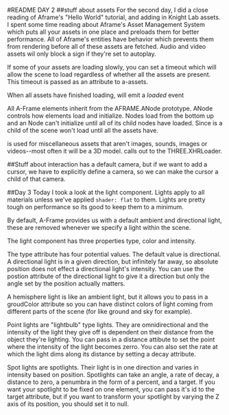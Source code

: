 #README DAY 2
##stuff about assets
For the second day, I did a close reading of Aframe's "Hello World" tutorial,
and adding in Knight Lab assets. I spent some time reading about Aframe's Asset Management
System which puts all your assets in one place and preloads them for better performance. All of Aframe's entities have behavior which prevents them from rendering before all of these assets are
fetched. Audio and video assets wil only block a sign if they're set to autoplay.

If some of your assets are loading slowly, you can set a timeout which will allow the scene to load regardless of whether all the assets are present. This timeout is passed as an attribute to a-assets.

When all assets have finished loading, <a-assets> will emit a *loaded* event

All A-Frame elements inherit from the AFRAME.ANode prototype. ANode controls how elements load and initialize. Nodes load from the bottom up and an Node can't initialize until all of its child nodes have loaded. Since <a-assets> is a child of <a-scene> the scene won't load until all the assets have.

<a-asset-item> is used for miscellaneous assets that aren't images, sounds, images or videos--most often it will be a 3D model. <a-asset-item> calls out to the THREE.XHRLoader.

##Stuff about interaction
<a-scene> has a default camera, but if we want to add a cursor, we have to explicitly define a camera, so we can make the cursor a child of that camera.

##Day 3
Today I took a look at the light component. Lights apply to all materials unless we've applied `shader: flat` to them. Lights are pretty tough on performance so its good to keep them to a minimum.

By default, A-Frame provides us with a default ambient and directional light, these are removed whenever we specify a light within the scene.

The light component has three properties type, color and intensity.

The type attribute has four potential values. The default value is directional. A directional light is in a given direction, but infinitely far away, so absolute position does not effect a directional light's intensity. You can use the postion attribute of the directional light to give it a direction but only the angle set by the position actually matters.

A hemisphere light is like an ambient light, but it allows you to pass in a groudColor attribute so you can have distinct colors of light coming from different parts of the scene (for like ground and sky for example).

Point lights are "lightbulb" type lights. They are omnidirectional and the intensity of the light they give off is dependent on their distance from the object they're lighting. You can pass in a distance attibute to set the point where the intensity of the light becomes zerro. You can also set the rate at which the light dims along its distance by setting a decay attribute.

Spot lights are spotlights. Their light is in one direction and varies in intensity based on position. Spotlights can take an angle, a rate of decay, a distance to zero, a penumbra in the form of a percent, and a target. If you want your spotlight to be fixed on one element, you can pass it's id to the target attribute, but if you want to transform your spotlight by varying the Z axis of its position, you should set it to null.